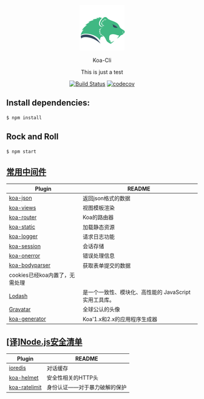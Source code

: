 <p align="center">
  <img alt="" src="./public/images/icon.png">
</p>

<p align="center">
  Koa-Cli
</p>

<p align="center">
  This is just a test
</p>

<p align="center">
  <a href="https://travis-ci.org/ShiHaiGang/Practice"><img alt="Build Status" src="https://travis-ci.org/ShiHaiGang/Practice.svg?branch=master"></a>
  <a href="https://codecov.io/gh/ShiHaiGang/Practice"><img alt="codecov" src="https://codecov.io/gh/ShiHaiGang/Practice/branch/master/graph/badge.svg"></a>
</p>

## Install dependencies:
```sh
$ npm install
```

## Rock and Roll
```sh
$ npm start
```

## [常用中间件](https://github.com/koajs/koa/wiki)

| Plugin | README |
| ------ | ------ |
| [koa-json](https://github.com/koajs/json) | 返回json格式的数据 |
| [koa-views](https://github.com/queckezz/koa-views) | 视图模板渲染 |
| [koa-router](https://github.com/alexmingoia/koa-router) | Koa的路由器 |
| [koa-static](https://github.com/koajs/static) | 加载静态资源 |
| [koa-logger](https://github.com/koajs/logger) | 请求日志功能 |
| [koa-session](https://github.com/koajs/session) | 会话存储 |
| [koa-onerror](https://github.com/koajs/onerror) | 错误处理信息 |
| [koa-bodyparser](https://github.com/koajs/body-parsers) | 获取表单提交的数据 |
| cookies已经koa内置了，无需处理 |  |
| [Lodash](https://www.lodashjs.com/) | 是一个一致性、模块化、高性能的 JavaScript 实用工具库。 |
| [Gravatar](https://github.com/emerleite/node-gravatar#readme) | 全球公认的头像 |
| [koa-generator](https://github.com/17koa/koa-generator) | Koa'1.x和2.x的应用程序生成器 |

## [[译]Node.js安全清单](https://segmentfault.com/a/1190000003860400#articleHeader6)

| Plugin | README |
| ------ | ------ |
| [ioredis](https://github.com/luin/ioredis#readme) | 对话缓存 |
| [koa-helmet](https://github.com/venables/koa-helmet) | 安全性相关的HTTP头 |
| [koa-ratelimit](https://github.com/koajs/ratelimit) | 身份认证——对于暴力破解的保护 |
